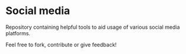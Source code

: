 # Social media

Repository containing helpful tools to aid usage of various social media platforms.

Feel free to fork, contribute or give feedback!

